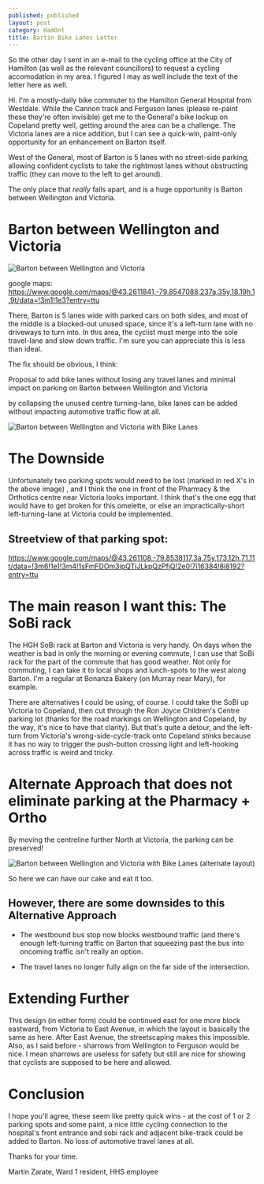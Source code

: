 ```yaml
---
published: published 
layout: post 
category: HamOnt
title: Bartin Bike Lanes Letter
---
```


So the other day I sent in an e-mail to the cycling office at the City of
Hamilton (as well as the relevant councillors) to request a cycling accomodation
in my area.  I figured I may as well include the text of the letter here as
well.

<!--excerpt-->

Hi. I'm a mostly-daily bike commuter to the Hamilton General Hospital from
Westdale. While the Cannon track and Ferguson lanes (please re-paint these
they're often invisible) get me to the General's bike lockup on Copeland pretty
well, getting around the area can be a challenge. The Victoria lanes are a nice
addition, but I can see a quick-win, paint-only opportunity for an enhancement
on Barton itself.

West of the General, most of Barton is 5 lanes with no street-side parking,
allowing confident cyclists to take the rightmost lanes without obstructing
traffic (they can move to the left to get around).

The only place that *really* falls apart, and is a huge opportunity is Barton
between Wellington and Victoria.

# Barton between Wellington and Victoria

![Barton between Wellington and Victoria](images/2024-04-28-Barton-bike-lanes/barton-at-the-general.png)

google maps:
https://www.google.com/maps/@43.2611841,-79.8547088,237a,35y,18.19h,1.9t/data=!3m1!1e3?entry=ttu

There, Barton is 5 lanes wide with parked cars on both sides, and most of the
middle is a blocked-out unused space, since it's a left-turn lane with no
driveways to turn into. In this area, the cyclist must merge into the sole
travel-lane and slow down traffic. I'm sure you can appreciate this is less than
ideal.

The fix should be obvious, I think:

Proposal to add bike lanes without losing any travel lanes and minimal impact on
parking on Barton between Wellington and Victoria

by collapsing the unused centre turning-lane, bike lanes can be added without
impacting automotive traffic flow at all.

![Barton between Wellington and Victoria with Bike Lanes](images/2024-04-28-Barton-bike-lanes/barton-at-the-general-bikelanes.jpg)

# The Downside

Unfortunately two parking spots would need to be lost (marked in red X's in the
above image) , and I think the one in front of the Pharmacy & the Orthotics
centre near Victoria looks important. I think that's the one egg that would have
to get broken for this omelette, or else an impractically-short
left-turning-lane at Victoria could be implemented.

## Streetview of that parking spot:

https://www.google.com/maps/@43.261108,-79.8538117,3a,75y,173.12h,71.11t/data=!3m6!1e1!3m4!1sFmFDOm3ipQTiJLkpQzPfjQ!2e0!7i16384!8i8192?entry=ttu

# The main reason I want this: The SoBi rack

The HGH SoBi rack at Barton and Victoria is very handy. On days when the weather
is bad in only the morning or evening commute, I can use that SoBi rack for the
part of the commute that has good weather.  Not only for commuting, I can take
it to local shops and lunch-spots to the west along Barton. I'm a regular at
Bonanza Bakery (on Murray near Mary), for example.

There are alternatives I could be using, of course. I could take the SoBi up
Victoria to Copeland, then cut through the Ron Joyce Children's Centre parking
lot (thanks for the road markings on Wellington and Copeland, by the way, it's
nice to have that clarity).  But that's quite a detour, and the left-turn from
Victoria's wrong-side-cycle-track onto Copeland *stinks* because it has no way
to trigger the push-button crossing light and left-hooking across traffic is
weird and tricky.

# Alternate Approach that does not eliminate parking at the Pharmacy + Ortho

By moving the centreline further North at Victoria, the parking can be
preserved!

![Barton between Wellington and Victoria with Bike Lanes (alternate layout)](images/2024-04-28-Barton-bike-lanes/barton-at-the-general-bikelanes-2.jpg)

So here we can have our cake and eat it too.

## However, there are some downsides to this Alternative Approach

- The westbound bus stop now blocks westbound traffic (and there's enough
  left-turning traffic on Barton that squeezing past the bus into oncoming
  traffic isn't really an option.

- The travel lanes no longer fully align on the far side of the intersection.

# Extending Further

This design (in either form) could be continued east for one more block
eastward, from Victoria to East Avenue, in which the layout is basically the
same as here.  After East Avenue, the streetscaping makes this impossible.
Also, as I said before - sharrows from Wellington to Ferguson would be nice.  I
mean sharrows are useless for safety but still are nice for showing that
cyclists are supposed to be here and allowed.

# Conclusion

I hope you'll agree, these seem like pretty quick wins - at the cost of 1 or 2
parking spots and some paint, a nice little cycling connection to the hospital's
front entrance and sobi rack and adjacent bike-track could be added to Barton.
No loss of automotive travel lanes at all.

Thanks for your time.

Martin Zarate, Ward 1 resident, HHS employee